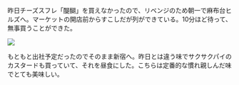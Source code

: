 昨日チーズスフレ「醍醐」を買えなかったので、リベンジのため朝一で麻布台ヒルズへ。マーケットの開店前からすこしだが列ができている。10分ほど待って、無事買うことができた。

![](https://photos.apkas.net/medium/202405/20240527-101858.webp)

もともと出社予定だったのでそのまま新宿へ。昨日とは違う味でサクサクパイのカスタードも買っていて、それを昼食にした。こちらは定番的な慣れ親しんだ味でとても美味しい。
